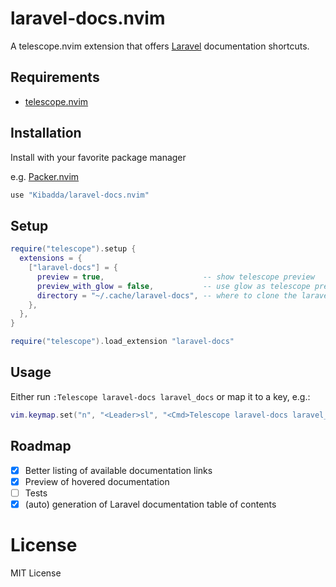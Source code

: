 # laravel-docs.nvim

A telescope.nvim extension that offers [Laravel](https://laravel.com/docs) documentation shortcuts.

## Requirements
 - [telescope.nvim](https://github.com/nvim-telescope/telescope.nvim)

## Installation
Install with your favorite package manager

e.g. [Packer.nvim](https://github.com/wbthomason/packer.nvim)
```lua
use "Kibadda/laravel-docs.nvim"
```

## Setup
```lua
require("telescope").setup {
  extensions = {
    ["laravel-docs"] = {
      preview = true,                      -- show telescope preview
      preview_with_glow = false,           -- use glow as telescope previewer
      directory = "~/.cache/laravel-docs", -- where to clone the laravel docs github repo
    },
  },
}

require("telescope").load_extension "laravel-docs"
```

## Usage
Either run `:Telescope laravel-docs laravel_docs` or map it to a key, e.g.:
```lua
vim.keymap.set("n", "<Leader>sl", "<Cmd>Telescope laravel-docs laravel_docs<CR>")
```

## Roadmap
 - [x] Better listing of available documentation links
 - [x] Preview of hovered documentation
 - [ ] Tests
 - [x] (auto) generation of Laravel documentation table of contents

# License
MIT License
